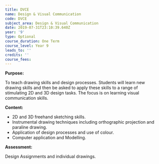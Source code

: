 ```yaml
---
title: DVCE
name: Design & Visual Communication
code: DVCE
subject_area: Design & Visual Communication
date: 2019-07-31T23:10:39.640Z
year: '9'
type: Optional
course_duration: One Term
course_level: Year 9
leads_to: ''
credits: ''
course_fees: 
---
```

**Purpose:**

To teach drawing skills and design processes. Students will learn new drawing skills and then be asked to apply these skills to a range of stimulating 2D and 3D design tasks. The focus is on learning visual communication skills.

**Content:**

* 2D and 3D freehand sketching skills. 
* Instrumental drawing techniques including orthographic projection and paraline drawing.
* Application of design processes and use of colour. 
* Computer application and Modelling.

**Assessment:**

Design Assignments and individual drawings.
